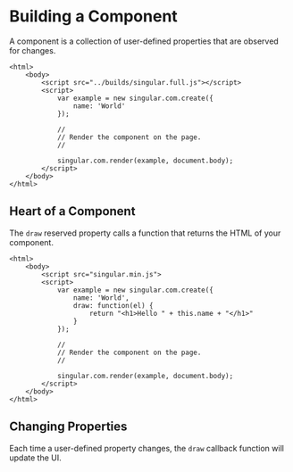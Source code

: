 # Building a Component

A component is a collection of user-defined properties that are observed for changes.

    <html>
        <body>
            <script src="../builds/singular.full.js"></script>
            <script>
                var example = new singular.com.create({
                    name: 'World'
                });

                //
                // Render the component on the page.
                //

                singular.com.render(example, document.body);
            </script>
        </body>
    </html>

## Heart of a Component

The `draw` reserved property calls a function that returns the HTML of your component.

    <html>
        <body>
            <script src="singular.min.js">
            <script>
                var example = new singular.com.create({
                    name: 'World',
                    draw: function(el) {
                        return "<h1>Hello " + this.name + "</h1>"
                    }
                });

                //
                // Render the component on the page.
                //

                singular.com.render(example, document.body);
            </script>
        </body>
    </html>

## Changing Properties

Each time a user-defined property changes, the `draw` callback function will update the UI.
    <html>
        <body>
            <script src="../builds/singular.full.js"></script>
            <script>
                var example = new singular.com.create({
                    name: 'World',
                    draw: function(el) {
                        return "<h1>Hello " + this.name + "</h1>"
                    }
                });

                example.name = 'Singular';
                
                //
                // Render the component on the page.
                //

                singular.com.render(example, document.body);
            </script>
        </body>
    </html>

## Templating

Double-brackets in the 'draw' return string will be replaced with the user-defined property.

    <html>
        <body>
            <script src="../builds/singular.full.js"></script>
            <script>
                var example = new singular.com.create({
                    name: 'World',
                    draw: function(el) {
                        return "<h1>Hello {{name}}</h1>"
                    }
                });

                example.name = 'Singular';

                //
                // Render the component on the page.
                //

                singular.com.render(example, document.body);
            </script>
        </body>
    </html>

## Concatenation

The `singular.concat` function retuns a string from an array, making writing HTML easier.

    <html>
        <body>
            <script src="../builds/singular.full.js"></script>
            <script>
                var example = new singular.com.create({
                    name: 'World',
                    draw: function(el) {
                        return singular.concat(
                            "<h1>",
                                "Hello {{name}}",
                            "</h1>"
                        );
                    }
                });

                example.name = 'Singular';

                //
                // Render the component on the page.
                //

                singular.com.render(example, document.body);
            </script>
        </body>
    </html>

## Event Handling

The `init` reserved property is ideal for writing event handlers, since it is called only once.
    
    <html>
        <body>
            <script src="../builds/singular.full.js"></script>
            <script>
                var example = new singular.com.create({
                    name: 'World',
                    init: function(el) {
                        el.addEventListener('click', function(e) {
                            console.log("You clicked the component.");
                        });
                    },
                    draw: function(el) {
                        return singular.concat(
                            "<h1>",
                                "Hello {{name}}",
                            "</h1>"
                        );
                    }
                });

                example.name = 'Singular';

                //
                // Render the component on the page.
                //

                singular.com.render(example, document.body);
            </script>
        </body>
    </html>